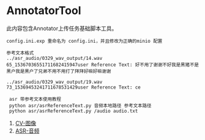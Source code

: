 # AnnotatorTool

此内容包含Annotator上传任务基础脚本工具。
```
config.ini.exp 重命名为 config.ini，并且修改为正确的minio 配置
```

```
参考文本格式
../asr_audio/0329_wav_output/14.wav
65_15367036551711682415947user Reference Text: 好不用了谢谢不好我是黑猪不是黑户我是黑户了兄弟不用不用打了拜拜好嘛好嘛谢谢

../asr_audio/0329_wav_output/19.wav
73_15369453241711678531429user Reference Text: ce 
```

``` 
 asr 带参考文本使用教程
 python asr/asrReferenceText.py 音频本地路径 参考文本路径
 python asr/asrReferenceText.py /audio audio.txt
```

1. [CV-图像](./cv/)
2. [ASR-音频](./asr/)